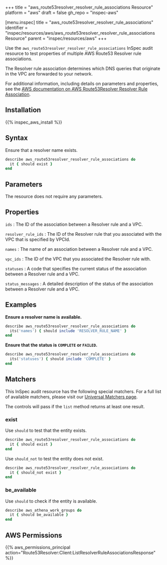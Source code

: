 +++
title = "aws_route53resolver_resolver_rule_associations Resource"
platform = "aws"
draft = false
gh_repo = "inspec-aws"

[menu.inspec]
title = "aws_route53resolver_resolver_rule_associations"
identifier = "inspec/resources/aws/aws_route53resolver_resolver_rule_associations Resource"
parent = "inspec/resources/aws"
+++

Use the `aws_route53resolver_resolver_rule_associations` InSpec audit resource to test properties of multiple AWS Route53 Resolver rule associations.

The Resolver rule association determines which DNS queries that originate in the VPC are forwarded to your network.

For additional information, including details on parameters and properties, see the [AWS documentation on AWS Route53Resolver Resolver Rule Association](https://docs.aws.amazon.com/AWSCloudFormation/latest/UserGuide/aws-resource-route53resolver-resolverruleassociation.html).

## Installation

{{% inspec_aws_install %}}

## Syntax

Ensure that a resolver name exists.

```ruby
describe aws_route53resolver_resolver_rule_associations do
  it { should exist }
end
```

## Parameters

The resource does not require any parameters.

## Properties

`ids`
: The ID of the association between a Resolver rule and a VPC.

`resolver_rule_ids`
: The ID of the Resolver rule that you associated with the VPC that is specified by VPCId.

`names`
: The name of an association between a Resolver rule and a VPC.

`vpc_ids`
: The ID of the VPC that you associated the Resolver rule with.

`statuses`
: A code that specifies the current status of the association between a Resolver rule and a VPC.

`status_messages`
: A detailed description of the status of the association between a Resolver rule and a VPC.

## Examples

**Ensure a resolver name is available.**

```ruby
describe aws_route53resolver_resolver_rule_associations do
  its('names') { should include 'RESOLVER_RULE_NAME' }
end
```

**Ensure that the status is `COMPLETE` or `FAILED`.**

```ruby
describe aws_route53resolver_resolver_rule_associations do
  its('statuses') { should include 'COMPLETE' }
end
```

## Matchers

This InSpec audit resource has the following special matchers. For a full list of available matchers, please visit our [Universal Matchers page](https://www.inspec.io/docs/reference/matchers/).

The controls will pass if the `list` method returns at least one result.

### exist

Use `should` to test that the entity exists.

```ruby
describe aws_route53resolver_resolver_rule_associations do
  it { should exist }
end
```

Use `should_not` to test the entity does not exist.

```ruby
describe aws_route53resolver_resolver_rule_associations do
  it { should_not exist }
end
```

### be_available

Use `should` to check if the entity is available.

```ruby
describe aws_athena_work_groups do
  it { should be_available }
end
```

## AWS Permissions

{{% aws_permissions_principal action="Route53Resolver:Client:ListResolverRuleAssociationsResponse" %}}
